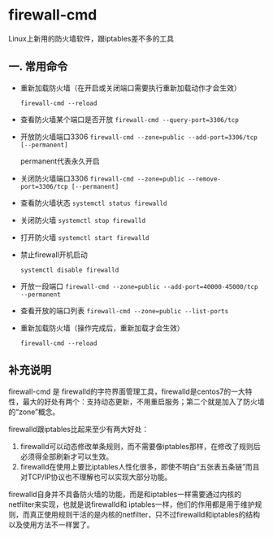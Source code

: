 # firewall-cmd

Linux上新用的防火墙软件，跟iptables差不多的工具

## 一. 常用命令

- 重新加载防火墙（在开启或关闭端口需要执行重新加载动作才会生效）

  `firewall-cmd --reload`

- 查看防火墙某个端口是否开放
  `firewall-cmd --query-port=3306/tcp`

- 开放防火墙端口3306
  `firewall-cmd --zone=public --add-port=3306/tcp [--permanent]`

  permanent代表永久开启

- 关闭防火墙端口3306
  `firewall-cmd --zone=public --remove-port=3306/tcp [--permanent]`

- 查看防火墙状态
  `systemctl status firewalld`

- 关闭防火墙
  `systemctl stop firewalld`

- 打开防火墙
  `systemctl start firewalld`

- 禁止firewall开机启动
  
  `systemctl disable firewalld`
  
- 开放一段端口
  `firewall-cmd --zone=public --add-port=40000-45000/tcp --permanent`

- 查看开放的端口列表
  `firewall-cmd --zone=public --list-ports`

- 重新加载防火墙（操作完成后，重新加载才会生效）

  `firewall-cmd --reload`

## 补充说明

firewall-cmd 是 firewalld的字符界面管理工具，firewalld是centos7的一大特性，最大的好处有两个：支持动态更新，不用重启服务；第二个就是加入了防火墙的“zone”概念。

firewalld跟iptables比起来至少有两大好处：

1. firewalld可以动态修改单条规则，而不需要像iptables那样，在修改了规则后必须得全部刷新才可以生效。
2. firewalld在使用上要比iptables人性化很多，即使不明白“五张表五条链”而且对TCP/IP协议也不理解也可以实现大部分功能。

firewalld自身并不具备防火墙的功能，而是和iptables一样需要通过内核的netfilter来实现，也就是说firewalld和 iptables一样，他们的作用都是用于维护规则，而真正使用规则干活的是内核的netfilter，只不过firewalld和iptables的结构以及使用方法不一样罢了。
